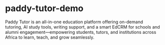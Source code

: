 # paddy-tutor-demo
Paddy Tutor is an all-in-one education platform offering on-demand tutoring, AI study tools, writing support, and a smart EdCRM for schools and alumni engagement—empowering students, tutors, and institutions across Africa to learn, teach, and grow seamlessly.
